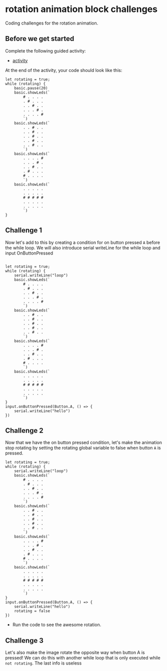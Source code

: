 # rotation animation block challenges

Coding challenges for the rotation animation.

## Before we get started

Complete the following guided activity:

* [activity](/lessons/rotation-animation/activity)

At the end of the activity, your code should look like this:


```blocks
let rotating = true;
while (rotating) {
    basic.pause(20)
    basic.showLeds(`
        # . . . .
        . # . . .
        . . # . .
        . . . # .
        . . . . #
        `)
    basic.showLeds(`
        . . # . .
        . . # . .
        . . # . .
        . . # . .
        . . # . .
        `)
    basic.showLeds(`
        . . . . #
        . . . # .
        . . # . .
        . # . . .
        # . . . .
        `)
    basic.showLeds(`
        . . . . .
        . . . . .
        # # # # #
        . . . . .
        . . . . .
        `)
}
```


## Challenge 1

Now let's add to this by creating a condition for on button pressed `A` before the while loop. We will also introduce serial writeLine for the while loop and input OnButtonPressed 

```blocks

let rotating = true;
while (rotating) {
    serial.writeLine("loop")
    basic.showLeds(`
        # . . . .
        . # . . .
        . . # . .
        . . . # .
        . . . . #
        `)
    basic.showLeds(`
        . . # . .
        . . # . .
        . . # . .
        . . # . .
        . . # . .
        `)
    basic.showLeds(`
        . . . . #
        . . . # .
        . . # . .
        . # . . .
        # . . . .
        `)
    basic.showLeds(`
        . . . . .
        . . . . .
        # # # # #
        . . . . .
        . . . . .
        `)
}
input.onButtonPressed(Button.A, () => {
    serial.writeLine("hello")
})

```

## Challenge 2



Now that we have the on button pressed condition, let's make the animation stop rotating by setting the rotating global variable to false when button `A` is pressed.

```blocks
let rotating = true;
while (rotating) {
    serial.writeLine("loop")
    basic.showLeds(`
        # . . . .
        . # . . .
        . . # . .
        . . . # .
        . . . . #
        `)
    basic.showLeds(`
        . . # . .
        . . # . .
        . . # . .
        . . # . .
        . . # . .
        `)
    basic.showLeds(`
        . . . . #
        . . . # .
        . . # . .
        . # . . .
        # . . . .
        `)
    basic.showLeds(`
        . . . . .
        . . . . .
        # # # # #
        . . . . .
        . . . . .
        `)
}
input.onButtonPressed(Button.A, () => {
    serial.writeLine("hello")
    rotating = false
})

```

* Run the code to see the awesome rotation.

## Challenge 3

Let's also make the image rotate the opposite way when button A is pressed! We can do this with another while loop that is only executed while `not rotating`. The last info is useless

